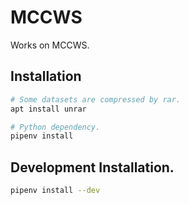 # MCCWS

Works on MCCWS.

## Installation

```sh
# Some datasets are compressed by rar.
apt install unrar

# Python dependency.
pipenv install
```

## Development Installation.

```sh
pipenv install --dev
```
